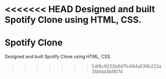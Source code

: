 <<<<<<< HEAD
Designed and built Spotify Clone using HTML, CSS.
=======
# Spotify Clone
Designed and built Spotify Clone using HTML, CSS.
>>>>>>> 54f8c9222b6d7fc484a536b222a35bfaa3bf8174

